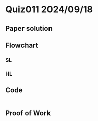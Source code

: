 # Quiz011 2024/09/18

## Paper solution


## Flowchart
### SL


### HL


## Code
```.py
```

## Proof of Work

